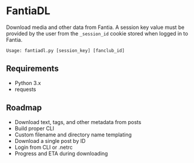# FantiaDL
Download media and other data from Fantia. A session key value must be provided by the user from the `_session_id` cookie stored when logged in to Fantia.

`Usage: fantiadl.py [session_key] [fanclub_id]`

## Requirements
 - Python 3.x
 - requests

## Roadmap
 - Download text, tags, and other metadata from posts
 - Build proper CLI
 - Custom filename and directory name templating
 - Download a single post by ID
 - Login from CLI or .netrc
 - Progress and ETA during downloading
